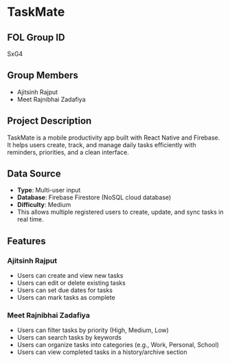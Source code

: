 # TaskMate

## FOL Group ID

SxG4

## Group Members

- Ajitsinh Rajput
- Meet Rajnibhai Zadafiya

## Project Description

TaskMate is a mobile productivity app built with React Native and Firebase.  
It helps users create, track, and manage daily tasks efficiently with reminders, priorities, and a clean interface.

## Data Source

- **Type**: Multi-user input
- **Database**: Firebase Firestore (NoSQL cloud database)
- **Difficulty**: Medium
- This allows multiple registered users to create, update, and sync tasks in real time.

## Features

### Ajitsinh Rajput

- Users can create and view new tasks
- Users can edit or delete existing tasks
- Users can set due dates for tasks
- Users can mark tasks as complete

### Meet Rajnibhai Zadafiya

- Users can filter tasks by priority (High, Medium, Low)
- Users can search tasks by keywords
- Users can organize tasks into categories (e.g., Work, Personal, School)
- Users can view completed tasks in a history/archive section
